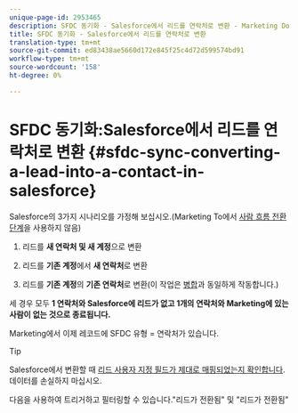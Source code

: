 ```yaml
---
unique-page-id: 2953465
description: SFDC 동기화 - Salesforce에서 리드를 연락처로 변환 - Marketing Docs - 제품 설명서
title: SFDC 동기화 - Salesforce에서 리드를 연락처로 변환
translation-type: tm+mt
source-git-commit: ed83438ae5660d172e845f25c4d72d599574bd91
workflow-type: tm+mt
source-wordcount: '158'
ht-degree: 0%

---
```



# SFDC 동기화:Salesforce에서 리드를 연락처로 변환 {#sfdc-sync-converting-a-lead-into-a-contact-in-salesforce}

Salesforce의 3가지 시나리오를 가정해 보십시오.(Marketing To에서 [사람 흐름 전환 단계](/help/marketo/product-docs/core-marketo-concepts/smart-campaigns/flow-actions/convert-person.md)을 사용하지 않음)

1. 리드를 **새 연락처 및 새 계정**&#x200B;으로 변환
1. 리드를 **기존 계정**&#x200B;에서 **새 연락처**&#x200B;로 변환

1. 리드를 **기존 계정**&#x200B;의 **기존 연락처**&#x200B;로 변환(이 작업은 [병합](/help/marketo/product-docs/crm-sync/salesforce-sync/sfdc-sync-details/sfdc-sync-merging-a-lead-contact-person.md)과 동일하게 작동합니다.)

세 경우 모두 **1 연락처와 Salesforce에 리드가 없고 1개의 연락처와 Marketing에 있는 사람이 없는 것으로 종료됩니다.**

Marketing에서 이제 레코드에 SFDC 유형 = 연락처가 있습니다.

>[!TIP]
>
>Salesforce에서 변환할 때 [리드 사용자 지정 필드가 제대로 매핑되었는지 확인합니다](https://help.salesforce.com/apex/HTViewHelpDoc?id=customize_mapleads.htm). 데이터를 손실하지 마십시오.

다음을 사용하여 트리거하고 필터링할 수 있습니다.&quot;리드가 전환됨&quot; 및 &quot;리드가 전환됨&quot;
